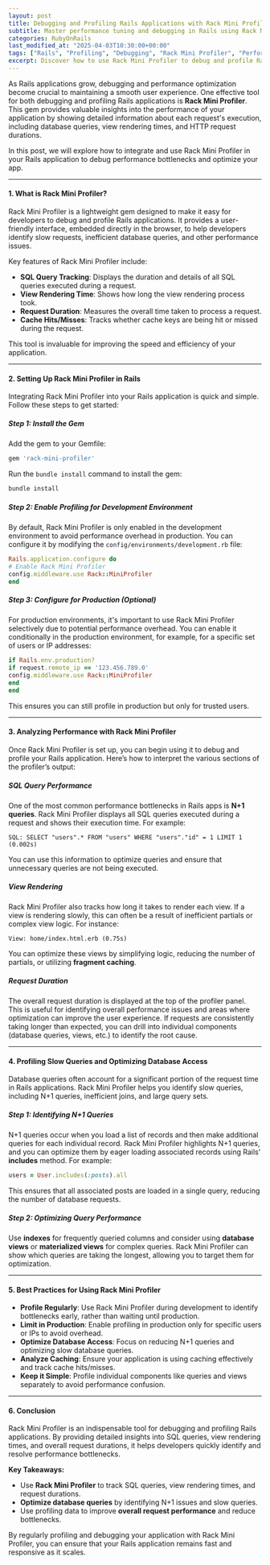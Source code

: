 ```yaml
---
layout: post
title: Debugging and Profiling Rails Applications with Rack Mini Profiler
subtitle: Master performance tuning and debugging in Rails using Rack Mini Profiler to boost your app's speed and efficiency
categories: RubyOnRails
last_modified_at: "2025-04-03T10:30:00+00:00"
tags: ["Rails", "Profiling", "Debugging", "Rack Mini Profiler", "Performance", "Optimization"]
excerpt: Discover how to use Rack Mini Profiler to debug and profile Rails applications, helping you identify performance bottlenecks and improve app efficiency.  
---
```

As Rails applications grow, debugging and performance optimization become crucial to maintaining a smooth user experience. One effective tool for both debugging and profiling Rails applications is **Rack Mini Profiler**. This gem provides valuable insights into the performance of your application by showing detailed information about each request's execution, including database queries, view rendering times, and HTTP request durations.

In this post, we will explore how to integrate and use Rack Mini Profiler in your Rails application to debug performance bottlenecks and optimize your app.

---

#### **1. What is Rack Mini Profiler?**
Rack Mini Profiler is a lightweight gem designed to make it easy for developers to debug and profile Rails applications. It provides a user-friendly interface, embedded directly in the browser, to help developers identify slow requests, inefficient database queries, and other performance issues.

Key features of Rack Mini Profiler include:
- **SQL Query Tracking**: Displays the duration and details of all SQL queries executed during a request.
- **View Rendering Time**: Shows how long the view rendering process took.
- **Request Duration**: Measures the overall time taken to process a request.
- **Cache Hits/Misses**: Tracks whether cache keys are being hit or missed during the request.

This tool is invaluable for improving the speed and efficiency of your application.

---

#### **2. Setting Up Rack Mini Profiler in Rails**
Integrating Rack Mini Profiler into your Rails application is quick and simple. Follow these steps to get started:

##### **Step 1: Install the Gem**
Add the gem to your Gemfile:  
```rb  
gem 'rack-mini-profiler'  
```

Run the `bundle install` command to install the gem:  
```sh  
bundle install  
```

##### **Step 2: Enable Profiling for Development Environment**
By default, Rack Mini Profiler is only enabled in the development environment to avoid performance overhead in production. You can configure it by modifying the `config/environments/development.rb` file:  
```ruby  
Rails.application.configure do
# Enable Rack Mini Profiler
config.middleware.use Rack::MiniProfiler  
end  
```

##### **Step 3: Configure for Production (Optional)**
For production environments, it's important to use Rack Mini Profiler selectively due to potential performance overhead. You can enable it conditionally in the production environment, for example, for a specific set of users or IP addresses:  
```ruby  
if Rails.env.production?  
if request.remote_ip == '123.456.789.0'  
config.middleware.use Rack::MiniProfiler  
end  
end  
```

This ensures you can still profile in production but only for trusted users.

---

#### **3. Analyzing Performance with Rack Mini Profiler**
Once Rack Mini Profiler is set up, you can begin using it to debug and profile your Rails application. Here’s how to interpret the various sections of the profiler’s output:

##### **SQL Query Performance**
One of the most common performance bottlenecks in Rails apps is **N+1 queries**. Rack Mini Profiler displays all SQL queries executed during a request and shows their execution time. For example:  
```  
SQL: SELECT "users".* FROM "users" WHERE "users"."id" = 1 LIMIT 1 (0.002s)  
```  
You can use this information to optimize queries and ensure that unnecessary queries are not being executed.

##### **View Rendering**
Rack Mini Profiler also tracks how long it takes to render each view. If a view is rendering slowly, this can often be a result of inefficient partials or complex view logic. For instance:  
```  
View: home/index.html.erb (0.75s)  
```  
You can optimize these views by simplifying logic, reducing the number of partials, or utilizing **fragment caching**.

##### **Request Duration**
The overall request duration is displayed at the top of the profiler panel. This is useful for identifying overall performance issues and areas where optimization can improve the user experience. If requests are consistently taking longer than expected, you can drill into individual components (database queries, views, etc.) to identify the root cause.

---

#### **4. Profiling Slow Queries and Optimizing Database Access**
Database queries often account for a significant portion of the request time in Rails applications. Rack Mini Profiler helps you identify slow queries, including N+1 queries, inefficient joins, and large query sets.

##### **Step 1: Identifying N+1 Queries**
N+1 queries occur when you load a list of records and then make additional queries for each individual record. Rack Mini Profiler highlights N+1 queries, and you can optimize them by eager loading associated records using Rails’ **includes** method. For example:  
```ruby  
users = User.includes(:posts).all  
```

This ensures that all associated posts are loaded in a single query, reducing the number of database requests.

##### **Step 2: Optimizing Query Performance**
Use **indexes** for frequently queried columns and consider using **database views** or **materialized views** for complex queries. Rack Mini Profiler can show which queries are taking the longest, allowing you to target them for optimization.

---

#### **5. Best Practices for Using Rack Mini Profiler**

- **Profile Regularly**: Use Rack Mini Profiler during development to identify bottlenecks early, rather than waiting until production.
- **Limit in Production**: Enable profiling in production only for specific users or IPs to avoid overhead.
- **Optimize Database Access**: Focus on reducing N+1 queries and optimizing slow database queries.
- **Analyze Caching**: Ensure your application is using caching effectively and track cache hits/misses.
- **Keep it Simple**: Profile individual components like queries and views separately to avoid performance confusion.

---

#### **6. Conclusion**
Rack Mini Profiler is an indispensable tool for debugging and profiling Rails applications. By providing detailed insights into SQL queries, view rendering times, and overall request durations, it helps developers quickly identify and resolve performance bottlenecks.

**Key Takeaways:**
- Use **Rack Mini Profiler** to track SQL queries, view rendering times, and request durations.
- **Optimize database queries** by identifying N+1 issues and slow queries.
- Use profiling data to improve **overall request performance** and reduce bottlenecks.

By regularly profiling and debugging your application with Rack Mini Profiler, you can ensure that your Rails application remains fast and responsive as it scales.

